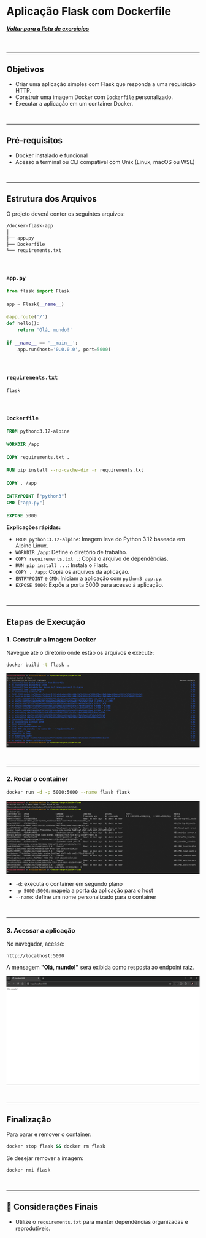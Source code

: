 # Aplicação Flask com Dockerfile
##### [Voltar para a lista de exercícios](../README.md)

<br>

---

## Objetivos

- Criar uma aplicação simples com Flask que responda a uma requisição HTTP.
- Construir uma imagem Docker com `Dockerfile` personalizado.
- Executar a aplicação em um container Docker.

<br>

---

## Pré-requisitos

- Docker instalado e funcional
- Acesso a terminal ou CLI compatível com Unix (Linux, macOS ou WSL)

<br>

---

## Estrutura dos Arquivos

O projeto deverá conter os seguintes arquivos:

```
/docker-flask-app
│
├── app.py
├── Dockerfile
└── requirements.txt
```

<br>


### `app.py`

```python
from flask import Flask

app = Flask(__name__)

@app.route('/')
def hello():
    return 'Olá, mundo!'

if __name__ == '__main__':
    app.run(host='0.0.0.0', port=5000)
```

<br>

### `requirements.txt`

```
flask
```

<br>

### `Dockerfile`

```Dockerfile
FROM python:3.12-alpine

WORKDIR /app

COPY requirements.txt .

RUN pip install --no-cache-dir -r requirements.txt

COPY . /app

ENTRYPOINT ["python3"]
CMD ["app.py"]

EXPOSE 5000
```


**Explicações rápidas:**
- `FROM python:3.12-alpine`: Imagem leve do Python 3.12 baseada em Alpine Linux.
- `WORKDIR /app`: Define o diretório de trabalho.
- `COPY requirements.txt .`: Copia o arquivo de dependências.
- `RUN pip install ...`: Instala o Flask.
- `COPY . /app`: Copia os arquivos da aplicação.
- `ENTRYPOINT` e `CMD`: Iniciam a aplicação com `python3 app.py`.
- `EXPOSE 5000`: Expõe a porta 5000 para acesso à aplicação.

<br>

---

## Etapas de Execução

### 1. Construir a imagem Docker

Navegue até o diretório onde estão os arquivos e execute:

```bash
docker build -t flask .
```
![alt text](<../assets/to_README/4 - BUILD.png>)

<br>

---

### 2. Rodar o container

```bash
docker run -d -p 5000:5000 --name flask flask
```

![alt text](<../assets/to_README/4 - RUN.png>)

- `-d`: executa o container em segundo plano
- `-p 5000:5000`: mapeia a porta da aplicação para o host
- `--name`: define um nome personalizado para o container

<br>

---

### 3. Acessar a aplicação

No navegador, acesse:

```
http://localhost:5000
```

A mensagem **"Olá, mundo!"** será exibida como resposta ao endpoint raiz.

![alt text](<../assets/to_README/4 - TESTE.png>)

<br>

---

## Finalização

Para parar e remover o container:

```bash
docker stop flask && docker rm flask
```

Se desejar remover a imagem:

```bash
docker rmi flask
```

<br>

---

## 📌 Considerações Finais

- Utilize o `requirements.txt` para manter dependências organizadas e reprodutíveis.